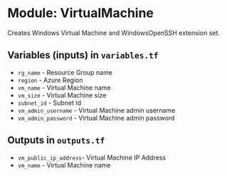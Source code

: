 # Module: VirtualMachine
Creates Windows Virtual Machine and WindowsOpenSSH extension set.

## Variables (inputs) in `variables.tf`
* `rg_name` - Resource Group name
* `region` - Azure Region
* `vm_name` - Virtual Machine name
* `vm_size` - Virtual Machine size
* `subnet_id` - Subnet Id 
* `vm_admin_username` - Virtual Machine admin username
* `vm_admin_password` - Virtual Machine admin password 

## Outputs in `outputs.tf`
* `vm_public_ip_address`- Virtual Machine IP Address
* `vm_name` - Virtual Machine name 